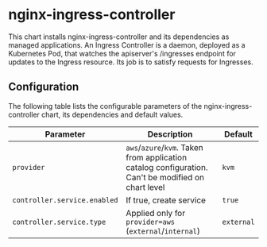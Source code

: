 # nginx-ingress-controller

This chart installs nginx-ingress-controller and its dependencies as managed applications. An Ingress Controller is a daemon, deployed as a Kubernetes Pod, that watches the apiserver's /ingresses endpoint for updates to the Ingress resource. Its job is to satisfy requests for Ingresses.


## Configuration

The following table lists the configurable parameters of the nginx-ingress-controller chart, its dependencies and default values.

Parameter | Description | Default
--- | --- | ---
`provider` | `aws`/`azure`/`kvm`. Taken from application catalog configuration. Can't be modified on chart level | `kvm`
`controller.service.enabled` | If true, create service | `true`
`controller.service.type` | Applied only for `provider=aws` (`external`/`internal`) | `external`
